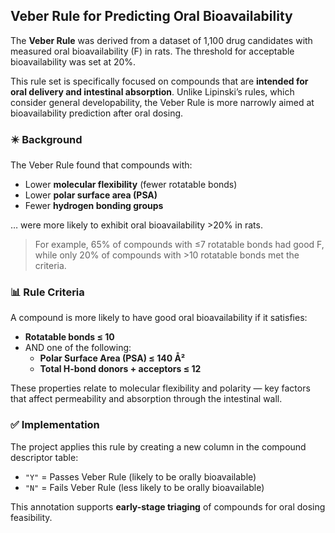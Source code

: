 ## Veber Rule for Predicting Oral Bioavailability

The **Veber Rule** was derived from a dataset of 1,100 drug candidates with measured oral bioavailability (F) in rats. The threshold for acceptable bioavailability was set at 20%.

This rule set is specifically focused on compounds that are **intended for oral delivery and intestinal absorption**. Unlike Lipinski’s rules, which consider general developability, the Veber Rule is more narrowly aimed at bioavailability prediction after oral dosing.

### ✴️ Background

The Veber Rule found that compounds with:

- Lower **molecular flexibility** (fewer rotatable bonds)
- Lower **polar surface area (PSA)**
- Fewer **hydrogen bonding groups**

… were more likely to exhibit oral bioavailability >20% in rats.

> For example, 65% of compounds with ≤7 rotatable bonds had good F, while only 20% of compounds with >10 rotatable bonds met the criteria.

### 📊 Rule Criteria

A compound is more likely to have good oral bioavailability if it satisfies:

- **Rotatable bonds ≤ 10**
- AND one of the following:
  - **Polar Surface Area (PSA) ≤ 140 Å²**
  - **Total H-bond donors + acceptors ≤ 12**

These properties relate to molecular flexibility and polarity — key factors that affect permeability and absorption through the intestinal wall.

### ✅ Implementation

The project applies this rule by creating a new column in the compound descriptor table:

- `"Y"` = Passes Veber Rule (likely to be orally bioavailable)
- `"N"` = Fails Veber Rule (less likely to be orally bioavailable)

This annotation supports **early-stage triaging** of compounds for oral dosing feasibility.
